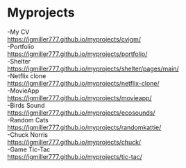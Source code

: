 # Myprojects
-My CV\
https://igmiller777.github.io/myprojects/cvigm/ \
-Portfolio\
https://igmiller777.github.io/myprojects/portfolio/ \
-Shelter\
https://igmiller777.github.io/myprojects/shelter/pages/main/ \
-Netflix clone \
https://igmiller777.github.io/myprojects/netflix-clone/ \
-MovieApp\
https://igmiller777.github.io/myprojects/movieapp/ \
-Birds Sound\
https://igmiller777.github.io/myprojects/ecosounds/ \
-Random Cats\
https://igmiller777.github.io/myprojects/randomkattie/ \
-Chuck Norris\
https://igmiller777.github.io/myprojects/chuck/ \
-Game Tic-Tac\
https://igmiller777.github.io/myprojects/tic-tac/

